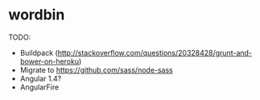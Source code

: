 wordbin
=======

TODO:

* Buildpack (http://stackoverflow.com/questions/20328428/grunt-and-bower-on-heroku)
* Migrate to https://github.com/sass/node-sass
* Angular 1.4?
* AngularFire
